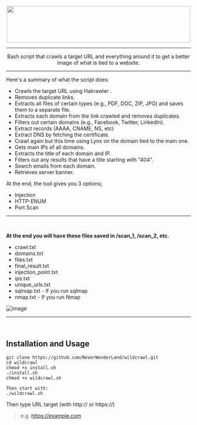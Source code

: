 <p align="center">
   <img width="500" height="100" src="https://user-images.githubusercontent.com/64184513/226793206-8a6e3449-d3da-4520-8561-923479048555.png"
</p>
<hr>

<p align="center">
Bash script that crawls a target URL and everything around it to get a better image of what is tied to a website.
</p>
<hr>

Here's a summary of what the script does:

- Crawls the target URL using Hakrawler .
- Removes duplicate links.
- Extracts all files of certain types (e.g., PDF, DOC, ZIP, JPG) and saves them to a separate file.
- Extracts each domain from the link crawled and removes duplicates.
- Filters out certain domains (e.g., Facebook, Twitter, LinkedIn).
- Extract records (AAAA, CNAME, NS, etc)
- Extract DNS by fetching the certificate.
- Crawl again but this time using Lynx on the domain tied to the main one.
- Gets main IPs of all domains.
- Extracts the title of each domain and IP.
- Filters out any results that have a title starting with "404".
- Search emails from each domain.
- Retrieves server banner.

At the end, the tool gives you 3 options;
- Injection
- HTTP-ENUM
- Port Scan

<hr><br>

**At the end you will have these files saved in /scan_1, /scan_2, etc.**

- crawl.txt  
- domains.txt  
- files.txt  
- final_result.txt  
- injection_point.txt  
- ips.txt  
- unique_urls.txt
- sqlmap.txt - If you run sqlmap
- nmap.txt - If you run Nmap

![image](https://user-images.githubusercontent.com/64184513/228380278-6bb75044-03e6-4172-b998-f404ae46f22e.png)

<hr><br>

## Installation and Usage
```
git clone https://github.com/NeverWonderLand/wildcrawl.git
cd wildcrawl
chmod +x install.sh
./install.sh
chmod +x wildcrawl.sh

Then start with:
./wildcrawl.sh
```

Then type URL target (with http:// or https://)
> e.g. https://example.com
